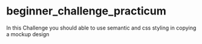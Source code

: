 # beginner_challenge_practicum
In this Challenge you should able to use semantic and css styling in copying a mockup design
